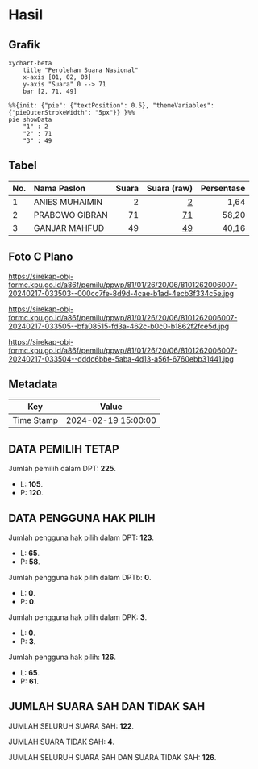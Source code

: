 # Hasil

## Grafik

```mermaid
xychart-beta
    title "Perolehan Suara Nasional"
    x-axis [01, 02, 03]
    y-axis "Suara" 0 --> 71
    bar [2, 71, 49]
```

```mermaid
%%{init: {"pie": {"textPosition": 0.5}, "themeVariables": {"pieOuterStrokeWidth": "5px"}} }%%
pie showData
    "1" : 2
    "2" : 71
    "3" : 49
```

## Tabel

| No. | Nama Paslon    | Suara | Suara (raw) | Persentase |
|:--- |:-------------- | -----:| -----------:| ----------:|
| 1   | ANIES MUHAIMIN | 2     | [2][p-1]    | 1,64       |
| 2   | PRABOWO GIBRAN | 71    | [71][p-2]   | 58,20      |
| 3   | GANJAR MAHFUD  | 49    | [49][p-3]   | 40,16      |


[p-1]: https://github.com/gigit-pemilu/pemilu-2024/blob/main/pilpres/hitung-suara/sub/81-maluku/sub/01-maluku-tengah/sub/26-saparua-timur/sub/2006-tuhaha/sub/007-tps/sub/paslon-1.txt
[p-2]: https://github.com/gigit-pemilu/pemilu-2024/blob/main/pilpres/hitung-suara/sub/81-maluku/sub/01-maluku-tengah/sub/26-saparua-timur/sub/2006-tuhaha/sub/007-tps/sub/paslon-2.txt
[p-3]: https://github.com/gigit-pemilu/pemilu-2024/blob/main/pilpres/hitung-suara/sub/81-maluku/sub/01-maluku-tengah/sub/26-saparua-timur/sub/2006-tuhaha/sub/007-tps/sub/paslon-3.txt

## Foto C Plano

https://sirekap-obj-formc.kpu.go.id/a86f/pemilu/ppwp/81/01/26/20/06/8101262006007-20240217-033503--000cc7fe-8d9d-4cae-b1ad-4ecb3f334c5e.jpg

https://sirekap-obj-formc.kpu.go.id/a86f/pemilu/ppwp/81/01/26/20/06/8101262006007-20240217-033505--bfa08515-fd3a-462c-b0c0-b1862f2fce5d.jpg

https://sirekap-obj-formc.kpu.go.id/a86f/pemilu/ppwp/81/01/26/20/06/8101262006007-20240217-033504--dddc6bbe-5aba-4d13-a56f-6760ebb31441.jpg


## Metadata

| Key        | Value               |
| ---------- | ------------------- |
| Time Stamp | 2024-02-19 15:00:00 |


## DATA PEMILIH TETAP

Jumlah pemilih dalam DPT: **225**.
 * L: **105**.
 * P: **120**.

## DATA PENGGUNA HAK PILIH

Jumlah pengguna hak pilih dalam DPT: **123**.
 * L: **65**.
 * P: **58**.

Jumlah pengguna hak pilih dalam DPTb: **0**.
 * L: **0**.
 * P: **0**.

Jumlah pengguna hak pilih dalam DPK: **3**.
 * L: **0**.
 * P: **3**.

Jumlah pengguna hak pilih: **126**.
 * L: **65**.
 * P: **61**.

## JUMLAH SUARA SAH DAN TIDAK SAH

JUMLAH SELURUH SUARA SAH: **122**.

JUMLAH SUARA TIDAK SAH: **4**.

JUMLAH SELURUH SUARA SAH DAN SUARA TIDAK SAH: **126**.


